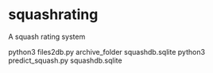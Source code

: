 # squashrating
A squash rating system

python3 files2db.py archive_folder squashdb.sqlite
python3 predict_squash.py squashdb.sqlite 
